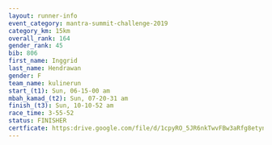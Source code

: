 ```yaml
---
layout: runner-info 
event_category: mantra-summit-challenge-2019 
category_km: 15km 
overall_rank: 164
gender_rank: 45
bib: 806
first_name: Inggrid
last_name: Hendrawan
gender: F
team_name: kulinerun
start_(t1): Sun, 06-15-00 am
mbah_kamad_(t2): Sun, 07-20-31 am
finish_(t3): Sun, 10-10-52 am
race_time: 3-55-52
status: FINISHER
certficate: https:drive.google.com/file/d/1cpyRO_5JR6nkTwvFBw3aRfg8etynMJex/view?usp=sharing
---
```

